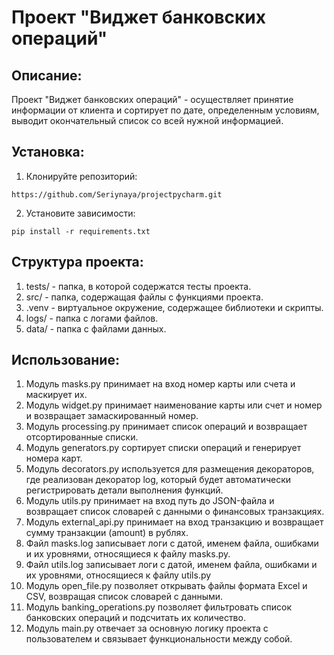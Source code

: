 # Проект "Виджет банковских операций"

## Описание:
Проект "Виджет банковских операций" - осуществляет принятие информации от клиента
и сортирует по дате, определенным условиям, выводит окончательный список со всей 
нужной информацией.

## Установка:

1. Клонируйте репозиторий:
```
https://github.com/Seriynaya/projectpycharm.git
```


2. Установите зависимости:
```
pip install -r requirements.txt
```

## Структура проекта:

1. tests/ - папка, в которой содержатся тесты проекта.
2. src/ - папка, содержащая файлы с функциями проекта.
3. .venv - виртуальное окружение, содержащее библиотеки и скрипты.
4. logs/ - папка с логами файлов.
5. data/ - папка с файлами данных.


## Использование:

1. Модуль masks.py принимает на вход номер карты или счета и маскирует их.
2. Модуль widget.py принимает наименование карты или счет и номер и возвращает замаскированный номер.
3. Модуль processing.py принимает список операций и возвращает отсортированные списки.
4. Модуль generators.py сортирует списки операций и генерирует номера карт.
5. Модуль decorators.py используется для размещения декораторов, где реализован декоратор log, который будет автоматически регистрировать детали выполнения функций.
6. Модуль utils.py принимает на вход путь до JSON-файла и возвращает список словарей с данными о финансовых транзакциях.
7. Модуль external_api.py принимает на вход транзакцию и возвращает сумму транзакции (amount) в рублях.
8. Файл masks.log записывает логи с датой, именем файла, ошибками и их уровнями, относящиеся к файлу masks.py.
9. Файл utils.log записывает логи с датой, именем файла, ошибками и их уровнями, относящиеся к файлу utils.py
10. Модуль open_file.py позволяет открывать файлы формата Excel и CSV, возвращая список словарей с данными.
11. Модуль banking_operations.py позволяет фильтровать список банковских операций и подсчитать их количество.
12. Модуль main.py отвечает за основную логику проекта с пользователем и связывает функциональности между собой.